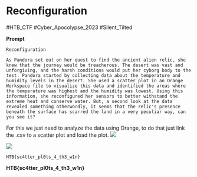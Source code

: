 # Reconfiguration
#HTB_CTF #Cyber_Apocolypse_2023
#Silent_Tilted 

**Prompt**
```
Reconfiguration

As Pandora set out on her quest to find the ancient alien relic, she knew that the journey would be treacherous. The desert was vast and unforgiving, and the harsh conditions would put her cyborg body to the test. Pandora started by collecting data about the temperature and humidity levels in the desert. She used a scatter plot in an Orange Workspace file to visualize this data and identified the areas where the temperature was highest and the humidity was lowest. Using this information, she reconfigured her sensors to better withstand the extreme heat and conserve water. But, a second look at the data revealed something otherwordly, it seems that the relic's presence beneath the surface has scarred the land in a very peculiar way, can you see it?
```

For this we just need to analyze the data using Orange, to do that just link the .csv to a scatter plot and load the plot.
**![](https://lh4.googleusercontent.com/S-vGfOIO8Oaac1Vy6E-dTqTQdDQ-OphQrAkA9XmgoogpCGGjvpu0Wm8tLcw1vaD1VF-POFTpp3HP_EURP-ZRQtfDKtWxigg_vOUwGEYKCpvdUfsZ_LG9SdP1Y57j1sfs1SmXDnNCrdUH27XmL6ekaRE)**

**![](https://lh3.googleusercontent.com/acoLN-p94KvIwE3WKFMi6T2jOgoimPxmyLj_2wTlGYVrDOYUij2fxI2uqy_k7E8l31n4FE5FlhYZJLDmcbxKRkaixJ2ruDvOG_-4z_gJCm9oia9_npHzDP31ykTSCS-g4_zsTc5VPygX-qT1EH3xvkU)**

```
HTB{sc4tter_pl0ts_4_th3_w1n}
```
**HTB{sc4tter_pl0ts_4_th3_w1n}**

